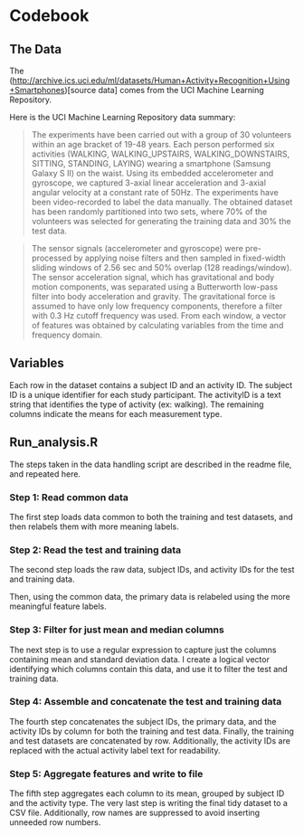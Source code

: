 Codebook
=========================

## The Data

The (http://archive.ics.uci.edu/ml/datasets/Human+Activity+Recognition+Using+Smartphones)[source data] comes from the UCI Machine Learning Repository.

Here is the UCI Machine Learning Repository data summary:

>The experiments have been carried out with a group of 30 volunteers within an age bracket of 19-48 years. Each person performed six activities (WALKING, WALKING_UPSTAIRS, WALKING_DOWNSTAIRS, SITTING, STANDING, LAYING) wearing a smartphone (Samsung Galaxy S II) on the waist. Using its embedded accelerometer and gyroscope, we captured 3-axial linear acceleration and 3-axial angular velocity at a constant rate of 50Hz. The experiments have been video-recorded to label the data manually. The obtained dataset has been randomly partitioned into two sets, where 70% of the volunteers was selected for generating the training data and 30% the test data. 

>The sensor signals (accelerometer and gyroscope) were pre-processed by applying noise filters and then sampled in fixed-width sliding windows of 2.56 sec and 50% overlap (128 readings/window). The sensor acceleration signal, which has gravitational and body motion components, was separated using a Butterworth low-pass filter into body acceleration and gravity. The gravitational force is assumed to have only low frequency components, therefore a filter with 0.3 Hz cutoff frequency was used. From each window, a vector of features was obtained by calculating variables from the time and frequency domain.

## Variables

Each row in the dataset contains a subject ID and an activity ID. The subject ID is a unique identifier for each study participant. The activityID is a text string that identifies the type of activity (ex: walking). The remaining columns indicate the means for each measurement type.

## Run_analysis.R

The steps taken in the data handling script are described in the readme file, and repeated here.

### Step 1: Read common data

The first step loads data common to both the training and test datasets, and then relabels them with more meaning labels.

### Step 2: Read the test and training data

The second step loads the raw data, subject IDs, and activity IDs for the test and training data.

Then, using the common data, the primary data is relabeled using the more meaningful feature labels.

### Step 3: Filter for just mean and median columns

The next step is to use a regular expression to capture just the columns containing mean and standard deviation data. I create a logical vector
identifying which columns contain this data, and use it to filter the test and training data.

### Step 4: Assemble and concatenate the test and training data

The fourth step concatenates the subject IDs, the primary data, and the activity IDs by column for both the training and test data. Finally, the training and test datasets are concatenated by row. Additionally, the activity IDs are replaced with the actual activity label text for readability.

### Step 5: Aggregate features and write to file

The fifth step aggregates each column to its mean, grouped by subject ID and the activity type. The very last step is writing the final tidy dataset to a CSV file. Additionally, row names are suppressed to avoid inserting unneeded row numbers.






